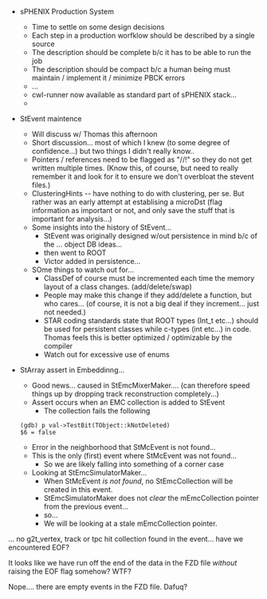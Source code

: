 - sPHENIX Production System
	- Time to settle on some design decisions
	- Each step in a production worfklow should be described by a single source
	- The description should be complete b/c it has to be able to run the job
	- The description should be compact b/c a human being must maintain / implement it / minimize PBCK errors 
	- ...
	- cwl-runner now available as standard part of sPHENIX stack...
	- 

- StEvent maintence 
	- Will discuss w/ Thomas this afternoon
	- Short discussion... most of which I knew (to some degree of confidence...) but two things I didn't really know..
	- Pointers / references need to be flagged as "//!" so they do not get written multiple times.  (Know this, of course, but need to really remember it and look for it to ensure we don't overbloat the stevent files.)
	- ClusteringHints -- have nothing to do with clustering, per se.  But rather was an early attempt at establising a microDst (flag information as important or not, and only save the stuff that is important for analysis...)
	- Some insights into the history of StEvent...
		- StEvent was originally designed w/out persistence in mind b/c of the ... object DB ideas... 
		- then went to ROOT
		- Victor added in persistence... 
	- SOme things to watch out for...
		- ClassDef of course must be incremented each time the memory layout of a class changes.  (add/delete/swap)
		- People may make this change if they add/delete a function, but who cares... (of course, it is not a big deal if they increment... just not needed.)
		- STAR coding standards state that ROOT types (Int_t etc...) should be used for persistent classes while c-types (int etc...) in code.  Thomas feels this is better optimized / optimizable by the compiler
		- Watch out for excessive use of enums
	


- StArray assert in Embeddinng...
	- Good news... caused in StEmcMixerMaker.... (can therefore speed things up by dropping track reconstruction completely...)
	- Assert occurs when an EMC collection is added to StEvent
		- The collection fails the following
	
	```
	(gdb) p val->TestBit(TObject::kNotDeleted)                           $6 = false   
	```
 
	- Error in the neighborhood that StMcEvent is not found...
	- This is the only (first) event where StMcEvent was not found...
		- So we are likely falling into something of a corner case
	- Looking at StEmcSimulatorMaker...
		- When StMcEvent *is not found*, no StEmcCollection will be created in this event.
		- StEmcSimulatorMaker does not *clear* the mEmcCollection pointer from the previous event...
		- so...
		- We will be looking at a stale mEmcCollection pointer.

... no g2t_vertex, track or tpc hit collection found in the event... have we encountered EOF?

It looks like we have run off the end of the data in the FZD file *without* raising the EOF flag somehow?  WTF?

Nope.... there are empty events in the FZD file.  Dafuq?